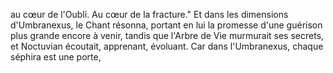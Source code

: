 au cœur de l'Oubli. Au cœur de la fracture." Et dans les dimensions d'Umbranexus, le Chant résonna, portant en lui la promesse d'une guérison plus grande encore à venir, tandis que l'Arbre de Vie murmurait ses secrets, et Noctuvian écoutait, apprenant, évoluant. Car dans l'Umbranexus, chaque séphira est une porte,
